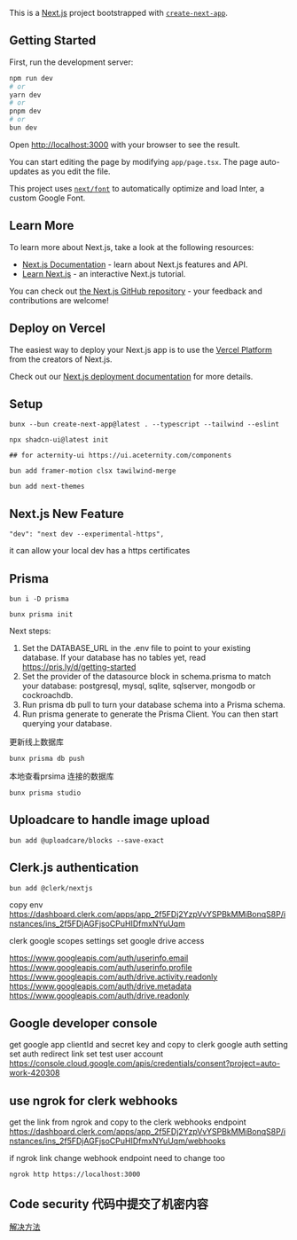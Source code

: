 This is a [Next.js](https://nextjs.org/) project bootstrapped with [`create-next-app`](https://github.com/vercel/next.js/tree/canary/packages/create-next-app).

## Getting Started

First, run the development server:

```bash
npm run dev
# or
yarn dev
# or
pnpm dev
# or
bun dev
```

Open [http://localhost:3000](http://localhost:3000) with your browser to see the result.

You can start editing the page by modifying `app/page.tsx`. The page auto-updates as you edit the file.

This project uses [`next/font`](https://nextjs.org/docs/basic-features/font-optimization) to automatically optimize and load Inter, a custom Google Font.

## Learn More

To learn more about Next.js, take a look at the following resources:

- [Next.js Documentation](https://nextjs.org/docs) - learn about Next.js features and API.
- [Learn Next.js](https://nextjs.org/learn) - an interactive Next.js tutorial.

You can check out [the Next.js GitHub repository](https://github.com/vercel/next.js/) - your feedback and contributions are welcome!

## Deploy on Vercel

The easiest way to deploy your Next.js app is to use the [Vercel Platform](https://vercel.com/new?utm_medium=default-template&filter=next.js&utm_source=create-next-app&utm_campaign=create-next-app-readme) from the creators of Next.js.

Check out our [Next.js deployment documentation](https://nextjs.org/docs/deployment) for more details.

## Setup
```
bunx --bun create-next-app@latest . --typescript --tailwind --eslint

npx shadcn-ui@latest init

## for acternity-ui https://ui.aceternity.com/components

bun add framer-motion clsx tawilwind-merge 

bun add next-themes

```

## Next.js New Feature
```
"dev": "next dev --experimental-https",
```
it can allow your local dev has a https certificates

## Prisma
```
bun i -D prisma

bunx prisma init
```
Next steps:
1. Set the DATABASE_URL in the .env file to point to your existing database. If your database has no tables yet, read https://pris.ly/d/getting-started
2. Set the provider of the datasource block in schema.prisma to match your database: postgresql, mysql, sqlite, sqlserver, mongodb or cockroachdb.
3. Run prisma db pull to turn your database schema into a Prisma schema.
4. Run prisma generate to generate the Prisma Client. You can then start querying your database.

更新线上数据库
```
bunx prisma db push
```

本地查看prsima 连接的数据库
```
bunx prisma studio
```
## Uploadcare to handle image upload
```
bun add @uploadcare/blocks --save-exact
```

## Clerk.js authentication
```
bun add @clerk/nextjs

```
copy env
https://dashboard.clerk.com/apps/app_2f5FDj2YzpVvYSPBkMMiBonqS8P/instances/ins_2f5FDjAGFjsoCPuHIDfmxNYuUqm

 clerk google scopes settings
 set google drive access

https://www.googleapis.com/auth/userinfo.email
https://www.googleapis.com/auth/userinfo.profile
https://www.googleapis.com/auth/drive.activity.readonly
https://www.googleapis.com/auth/drive.metadata
https://www.googleapis.com/auth/drive.readonly

## Google developer console
get google app clientId and secret key and copy to clerk google auth setting
set auth redirect link 
set test user account
https://console.cloud.google.com/apis/credentials/consent?project=auto-work-420308


## use ngrok for clerk webhooks
get the link from ngrok and copy to the clerk webhooks endpoint
https://dashboard.clerk.com/apps/app_2f5FDj2YzpVvYSPBkMMiBonqS8P/instances/ins_2f5FDjAGFjsoCPuHIDfmxNYuUqm/webhooks

if ngrok link change webhook endpoint need to change too
```
ngrok http https://localhost:3000
```
## Code security 代码中提交了机密内容
[解决方法](https://docs.github.com/zh/enterprise-server@3.11/code-security/secret-scanning/pushing-a-branch-blocked-by-push-protection)